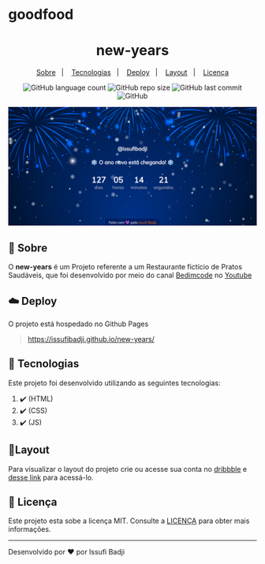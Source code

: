 # goodfood

<h1 align="center" color=" ">
   new-years
</h1>

<p align="center">
    <a href="#book-sobre">Sobre</a>&nbsp;&nbsp;&nbsp;|&nbsp;&nbsp;&nbsp;
    <a href="#rocket-tecnologias">Tecnologias</a>&nbsp;&nbsp;&nbsp;|&nbsp;&nbsp;&nbsp;
    <a href="#cloud-deploy">Deploy</a>&nbsp;&nbsp;&nbsp;|&nbsp;&nbsp;&nbsp;
    <a href="#layout">Layout</a>&nbsp;&nbsp;&nbsp;|&nbsp;&nbsp;&nbsp;
    <a href="#memo-licença">Licença</a>
</p>

<p align="center">
   
   <img alt="GitHub language count" src="https://img.shields.io/github/languages/count/issufibadji/new-years?style=flat-square">

   <img alt="GitHub repo size" src="https://img.shields.io/github/repo-size/issufibadji/new-years?style=flat-square">

   <img alt="GitHub last commit" src="https://img.shields.io/github/last-commit/issufibadji/new-years?style=flat-square">

   <img alt="GitHub" src="https://img.shields.io/github/license/issufibadji/new-years?style=flat-square">
</p>

![new-years](https://github.com/issufibadji/new-years/blob/master/new-years.png)

## :book: Sobre
O **new-years**
 é um Projeto referente a um Restaurante fictício de Pratos Saudáveis, que foi desenvolvido por meio do canal [Bedimcode](https://www.youtube.com/channel/UCgkDs77BoEhMIgRUB4MKrtQ) no [Youtube](https://www.youtube.com)

## :cloud: Deploy
O projeto está hospedado no Github Pages
>https://issufibadji.github.io/new-years/

## :rocket: Tecnologias
Este projeto foi desenvolvido utilizando as seguintes tecnologias:
<!-- ❌✔️ -->
1. ✔️ (HTML)
2. ✔️ (CSS)
3. ✔️ (JS)


## 🔖Layout
Para visualizar o layout do projeto crie ou acesse sua conta no [dribbble](dribbble.com) e [desse link](https://dribbble.com/shots/7597877-New-Year-is-coming) para acessá-lo.

## :memo: Licença
Este projeto esta sobe a licença MIT. Consulte a [LICENÇA](https://github.com/issufibadji/new-years/blob/master/LINCENSE) para obter mais informações.

---

Desenvolvido por :heart: por Issufi Badji

